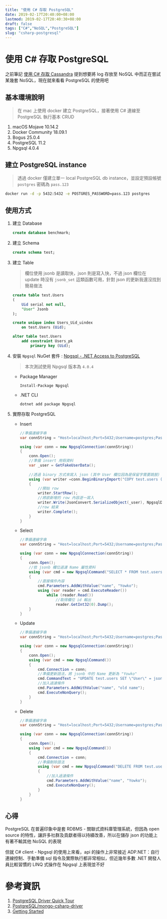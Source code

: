 ```yaml
---
title: "使用 C# 存取 PostgreSQL"
date: 2019-02-17T20:40:00+08:00
lastmod: 2019-02-17T20:40:30+08:00
draft: false
tags: ["C#","NoSQL","PostgreSQL"]
slug: "csharp-postgresql"
---
```

# 使用 C# 存取 PostgreSQL

之前筆記 [使用 C# 存取 Cassandra](https://blog.yokwo.com/csharp-cassandra) 提到想要將 log 存放至 NoSQL 中而正在嘗試某幾套 NoSQL，現在就來看看 PostgreSQL 的使用吧

## 基本環境說明

> 在 mac 上使用 docker 建立 PostgreSQL，接著使用 C# 連線至 PostgreSQL 執行基本 CRUD

1. macOS Mojave 10.14.2
2. Docker Community 18.09.1
3. Bogus 25.0.4
4. PostgreSQL 11.2
5. Npgsql 4.0.4

## 建立 PostgreSQL instance

> 透過 docker 僅建立單一 local PostgreSQL db instance，並設定預設帳號 `postgres` 密碼為 `pass.123`

```bash
docker run -d -p 5432:5432 -e POSTGRES_PASSWORD=pass.123 postgres
```

## 使用方式

1. 建立 Database

    ```sql
    create database benchmark;
    ```

2. 建立 Schema

    ```sql
    create schema test;
    ```
3. 建立 Table

    > 欄位使用 jsonb 是讀取快，json 則是寫入快，不過 json 欄位在 update 時沒有 `jsonb_set` 這類函數可用，針對 json 的更新我還沒找到簡易做法

    ```sql
    create table test.Users
    (
        Uid serial not null,
        "User" Jsonb
    );

    create unique index Users_Uid_uindex
        on test.Users (Uid);

    alter table test.Users
        add constraint Users_pk
            primary key (Uid);
    ```

4. 安裝 `Npgsql` NuGet 套件 : [Npgsql - .NET Access to PostgreSQL](http://www.npgsql.org/)

    > 本次測試使用 Npgsql  版本為 `4.0.4` 

    - Package Manager
    
        ```
        Install-Package Npgsql
        ```
    
    - .NET CLI

        ```
        dotnet add package Npgsql
        ```
5. 實際存取 PostgreSQL

    - Insert

        ```cs
        //準備連線字串
        var connString = "Host=localhost;Port=5432;Username=postgres;Password=pass.123;Database=benchmark";

        using (var conn = new NpgsqlConnection(connString))
        {
            conn.Open();
            //準備 insert 用假資料
            var _user = GetFakeUserData();
                
            //透過 binary 方式來寫入 json (其中 User 欄位因為是保留字需要跳脫)
            using (var writer =conn.BeginBinaryImport("COPY test.users (\"User\") FROM STDIN (FORMAT BINARY)"))
            {
                //開始 row
                writer.StartRow();
                //將欲新增的 row 內容逐一寫入
                writer.Write(JsonConvert.SerializeObject(_user), NpgsqlDbType.Jsonb);
                //row 結束
                writer.Complete();
            }
        }
        ```

    - Select

        ```cs
        //準備連線字串
        var connString = "Host=localhost;Port=5432;Username=postgres;Password=pass.123;Database=benchmark";

        using (var conn = new NpgsqlConnection(connString))
        {
            conn.Open();
            //依 jsonb 欄位過濾 Name 屬性資料
            using (var cmd = new NpgsqlCommand("SELECT * FROM test.users WHERE \"User\"->> 'Name' = @name; ", conn))
            {
                //直接條件內容
                cmd.Parameters.AddWithValue("name", "Yowko");
                using (var reader = cmd.ExecuteReader())
                    while (reader.Read())
                        //取得欄位 id 輸出
                        reader.GetInt32(0).Dump();
            }
        }
        ```
    
    - Update
    
        ```cs
        //準備連線字串
        var connString = "Host=localhost;Port=5432;Username=postgres;Password=pass.123;Database=benchmark";

        using (var conn = new NpgsqlConnection(connString))
        {
            conn.Open();
            using (var cmd = new NpgsqlCommand())
            {
                cmd.Connection = conn;
                //準備更新語法，將 jsonb 中的 Name 更新為 "Yowko"
                cmd.CommandText = "UPDATE test.users SET \"User\" = jsonb_set(\"User\",'{Name}','\"Yowko\"'::jsonb,false) WHERE \"User\"->> 'Name' = @name; ";
                //加入過濾條件
                cmd.Parameters.AddWithValue("name", "old name");
                cmd.ExecuteNonQuery();
            }
        }
        ```
    - Delete

        ```cs
        //準備連線字串
        var connString = "Host=localhost;Port=5432;Username=postgres;Password=pass.123;Database=benchmark";

        using (var conn = new NpgsqlConnection(connString))
        {
            conn.Open();
            using (var cmd = new NpgsqlCommand())
            {
                cmd.Connection = conn;
                //準備刪除語法
                using (var cmd = new NpgsqlCommand("DELETE FROM test.users WHERE \"User\"->> 'Name' = @name; ", conn))
                {
                    //加入過濾條件
                    cmd.Parameters.AddWithValue("name", "Yowko");
                    cmd.ExecuteNonQuery();
                }
            }
        }
        ```

## 心得
PostgreSQL 在普遍印象中是套 RDBMS - 關聯式資料庫管理系統，但因為 open source 的特性，讓許多社群及貢獻者得以持續改善，所以在儲存 json 的功能上有著不輸其他 NoSQL 的表現

但就 C# client - Npgsql 的使用上來看，api 的操作上非常接近 ADP.NET：自行連線控制、手動準備 sql 指令及實際執行都非常相似，但近幾年多數 .NET 開發人員比較習慣的 LINQ 式操作在 Npgsql 上表現並不好

# 參考資訊
1. [PostgreSQL Driver Quick Tour](http://PostgreSQL.github.io/mongo-csharp-driver/2.7/getting_started/quick_tour/)
2. [PostgreSQL/mongo-csharp-driver](https://github.com/PostgreSQL/mongo-csharp-driver)
3. [Getting Started](https://www.npgsql.org/doc/index.html)